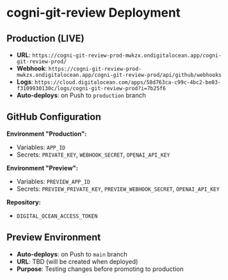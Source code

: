 # cogni-git-review Deployment

## Production (LIVE)
- **URL**: `https://cogni-git-review-prod-mwkzx.ondigitalocean.app/cogni-git-review-prod/`
- **Webhook**: `https://cogni-git-review-prod-mwkzx.ondigitalocean.app/cogni-git-review-prod/api/github/webhooks`
- **Logs**: `https://cloud.digitalocean.com/apps/58d763ca-c99c-4bc2-be03-f3109930130c/logs/cogni-git-review-prod?i=7b25f6`
- **Auto-deploys**: on Push to `production` branch

## GitHub Configuration
**Environment "Production":**
- Variables: `APP_ID`
- Secrets: `PRIVATE_KEY`, `WEBHOOK_SECRET`, `OPENAI_API_KEY`

**Environment "Preview":**
- Variables: `PREVIEW_APP_ID`
- Secrets: `PREVIEW_PRIVATE_KEY`, `PREVIEW_WEBHOOK_SECRET`, `OPENAI_API_KEY`

**Repository:**
- `DIGITAL_OCEAN_ACCESS_TOKEN`

## Preview Environment
- **Auto-deploys**: on Push to `main` branch
- **URL**: TBD (will be created when deployed)
- **Purpose**: Testing changes before promoting to production

